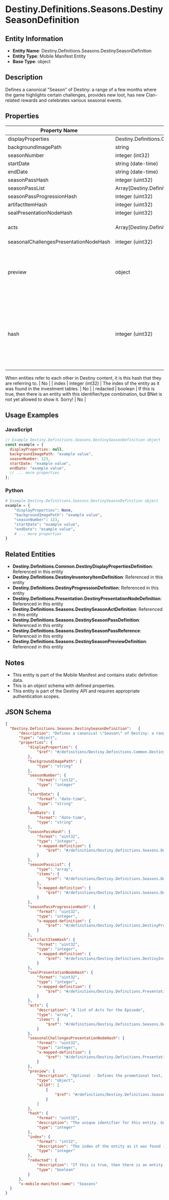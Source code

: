 # Destiny.Definitions.Seasons.DestinySeasonDefinition

## Entity Information
- **Entity Name**: Destiny.Definitions.Seasons.DestinySeasonDefinition
- **Entity Type**: Mobile Manifest Entity
- **Base Type**: object

## Description
Defines a canonical "Season" of Destiny: a range of a few months where the game highlights certain challenges, provides new loot, has new Clan-related rewards and celebrates various seasonal events.

## Properties

| Property Name | Type | Description | Required |
|---------------|------|-------------|----------|
| displayProperties | Destiny.Definitions.Common.DestinyDisplayPropertiesDefinition |  | No |
| backgroundImagePath | string |  | No |
| seasonNumber | integer (int32) |  | No |
| startDate | string (date-time) |  | No |
| endDate | string (date-time) |  | No |
| seasonPassHash | integer (uint32) |  | No |
| seasonPassList | Array[Destiny.Definitions.Seasons.DestinySeasonPassReference] |  | No |
| seasonPassProgressionHash | integer (uint32) |  | No |
| artifactItemHash | integer (uint32) |  | No |
| sealPresentationNodeHash | integer (uint32) |  | No |
| acts | Array[Destiny.Definitions.Seasons.DestinySeasonActDefinition] | A list of Acts for the Episode | No |
| seasonalChallengesPresentationNodeHash | integer (uint32) |  | No |
| preview | object | Optional - Defines the promotional text, images, and links to preview this season. | No |
| hash | integer (uint32) | The unique identifier for this entity. Guaranteed to be unique for the type of entity, but not globally.
When entities refer to each other in Destiny content, it is this hash that they are referring to. | No |
| index | integer (int32) | The index of the entity as it was found in the investment tables. | No |
| redacted | boolean | If this is true, then there is an entity with this identifier/type combination, but BNet is not yet allowed to show it. Sorry! | No |

## Usage Examples

### JavaScript
```javascript
// Example Destiny.Definitions.Seasons.DestinySeasonDefinition object
const example = {
  displayProperties: null,
  backgroundImagePath: "example value",
  seasonNumber: 123,
  startDate: "example value",
  endDate: "example value",
  // ... more properties
};
```

### Python
```python
# Example Destiny.Definitions.Seasons.DestinySeasonDefinition object
example = {
    "displayProperties": None,
    "backgroundImagePath": "example value",
    "seasonNumber": 123,
    "startDate": "example value",
    "endDate": "example value",
    # ... more properties
}
```

## Related Entities
- **Destiny.Definitions.Common.DestinyDisplayPropertiesDefinition**: Referenced in this entity
- **Destiny.Definitions.DestinyInventoryItemDefinition**: Referenced in this entity
- **Destiny.Definitions.DestinyProgressionDefinition**: Referenced in this entity
- **Destiny.Definitions.Presentation.DestinyPresentationNodeDefinition**: Referenced in this entity
- **Destiny.Definitions.Seasons.DestinySeasonActDefinition**: Referenced in this entity
- **Destiny.Definitions.Seasons.DestinySeasonPassDefinition**: Referenced in this entity
- **Destiny.Definitions.Seasons.DestinySeasonPassReference**: Referenced in this entity
- **Destiny.Definitions.Seasons.DestinySeasonPreviewDefinition**: Referenced in this entity

## Notes
- This entity is part of the Mobile Manifest and contains static definition data.
- This is an object schema with defined properties.
- This entity is part of the Destiny API and requires appropriate authentication scopes.

## JSON Schema
```json
{
  "Destiny.Definitions.Seasons.DestinySeasonDefinition":   {
      "description": "Defines a canonical \"Season\" of Destiny: a range of a few months where the game highlights certain challenges, provides new loot, has new Clan-related rewards and celebrates various seasonal events.",
      "type": "object",
      "properties": {
          "displayProperties": {
              "$ref": "#/definitions/Destiny.Definitions.Common.DestinyDisplayPropertiesDefinition"
          },
          "backgroundImagePath": {
              "type": "string"
          },
          "seasonNumber": {
              "format": "int32",
              "type": "integer"
          },
          "startDate": {
              "format": "date-time",
              "type": "string"
          },
          "endDate": {
              "format": "date-time",
              "type": "string"
          },
          "seasonPassHash": {
              "format": "uint32",
              "type": "integer",
              "x-mapped-definition": {
                  "$ref": "#/definitions/Destiny.Definitions.Seasons.DestinySeasonPassDefinition"
              }
          },
          "seasonPassList": {
              "type": "array",
              "items": {
                  "$ref": "#/definitions/Destiny.Definitions.Seasons.DestinySeasonPassReference"
              },
              "x-mapped-definition": {
                  "$ref": "#/definitions/Destiny.Definitions.Seasons.DestinySeasonPassDefinition"
              }
          },
          "seasonPassProgressionHash": {
              "format": "uint32",
              "type": "integer",
              "x-mapped-definition": {
                  "$ref": "#/definitions/Destiny.Definitions.DestinyProgressionDefinition"
              }
          },
          "artifactItemHash": {
              "format": "uint32",
              "type": "integer",
              "x-mapped-definition": {
                  "$ref": "#/definitions/Destiny.Definitions.DestinyInventoryItemDefinition"
              }
          },
          "sealPresentationNodeHash": {
              "format": "uint32",
              "type": "integer",
              "x-mapped-definition": {
                  "$ref": "#/definitions/Destiny.Definitions.Presentation.DestinyPresentationNodeDefinition"
              }
          },
          "acts": {
              "description": "A list of Acts for the Episode",
              "type": "array",
              "items": {
                  "$ref": "#/definitions/Destiny.Definitions.Seasons.DestinySeasonActDefinition"
              }
          },
          "seasonalChallengesPresentationNodeHash": {
              "format": "uint32",
              "type": "integer",
              "x-mapped-definition": {
                  "$ref": "#/definitions/Destiny.Definitions.Presentation.DestinyPresentationNodeDefinition"
              }
          },
          "preview": {
              "description": "Optional - Defines the promotional text, images, and links to preview this season.",
              "type": "object",
              "allOf": [
                  {
                      "$ref": "#/definitions/Destiny.Definitions.Seasons.DestinySeasonPreviewDefinition"
                  }
              ]
          },
          "hash": {
              "format": "uint32",
              "description": "The unique identifier for this entity. Guaranteed to be unique for the type of entity, but not globally.\r\nWhen entities refer to each other in Destiny content, it is this hash that they are referring to.",
              "type": "integer"
          },
          "index": {
              "format": "int32",
              "description": "The index of the entity as it was found in the investment tables.",
              "type": "integer"
          },
          "redacted": {
              "description": "If this is true, then there is an entity with this identifier/type combination, but BNet is not yet allowed to show it. Sorry!",
              "type": "boolean"
          }
      },
      "x-mobile-manifest-name": "Seasons"
  }
}
```
